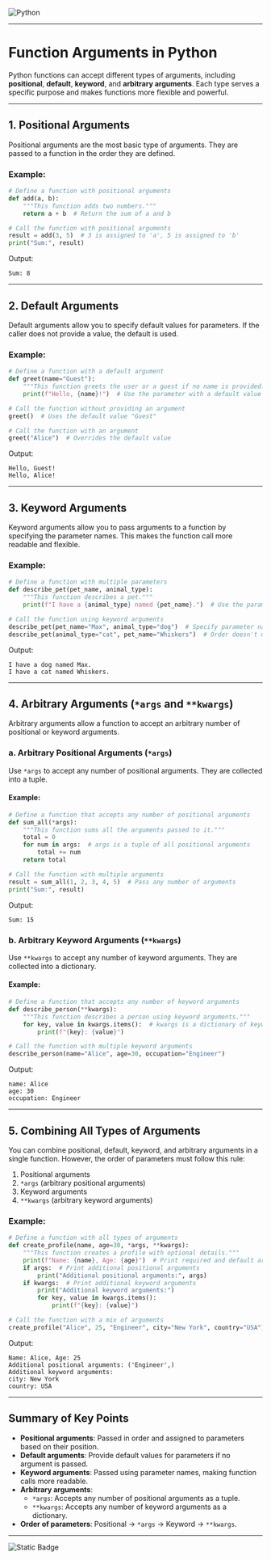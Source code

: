 ![Python](https://img.shields.io/badge/Python-FFD43B?style=for-the-badge&logo=python&logoColor=blue)

---

# Function Arguments in Python

Python functions can accept different types of arguments, including **positional**, **default**, **keyword**, and **arbitrary arguments**. Each type serves a specific purpose and makes functions more flexible and powerful.

---

## 1. Positional Arguments

Positional arguments are the most basic type of arguments. They are passed to a function in the order they are defined.

### Example:
```python
# Define a function with positional arguments
def add(a, b):
    """This function adds two numbers."""
    return a + b  # Return the sum of a and b

# Call the function with positional arguments
result = add(3, 5)  # 3 is assigned to 'a', 5 is assigned to 'b'
print("Sum:", result)
```

Output:
```
Sum: 8
```

---

## 2. Default Arguments

Default arguments allow you to specify default values for parameters. If the caller does not provide a value, the default is used.

### Example:
```python
# Define a function with a default argument
def greet(name="Guest"):
    """This function greets the user or a guest if no name is provided."""
    print(f"Hello, {name}!")  # Use the parameter with a default value

# Call the function without providing an argument
greet()  # Uses the default value "Guest"

# Call the function with an argument
greet("Alice")  # Overrides the default value
```

Output:
```
Hello, Guest!
Hello, Alice!
```

---

## 3. Keyword Arguments

Keyword arguments allow you to pass arguments to a function by specifying the parameter names. This makes the function call more readable and flexible.

### Example:
```python
# Define a function with multiple parameters
def describe_pet(pet_name, animal_type):
    """This function describes a pet."""
    print(f"I have a {animal_type} named {pet_name}.")  # Use the parameters

# Call the function using keyword arguments
describe_pet(pet_name="Max", animal_type="dog")  # Specify parameter names
describe_pet(animal_type="cat", pet_name="Whiskers")  # Order doesn't matter
```

Output:
```
I have a dog named Max.
I have a cat named Whiskers.
```

---

## 4. Arbitrary Arguments (`*args` and `**kwargs`)

Arbitrary arguments allow a function to accept an arbitrary number of positional or keyword arguments.

### a. Arbitrary Positional Arguments (`*args`)

Use `*args` to accept any number of positional arguments. They are collected into a tuple.

#### Example:
```python
# Define a function that accepts any number of positional arguments
def sum_all(*args):
    """This function sums all the arguments passed to it."""
    total = 0
    for num in args:  # args is a tuple of all positional arguments
        total += num
    return total

# Call the function with multiple arguments
result = sum_all(1, 2, 3, 4, 5)  # Pass any number of arguments
print("Sum:", result)
```

Output:
```
Sum: 15
```

### b. Arbitrary Keyword Arguments (`**kwargs`)

Use `**kwargs` to accept any number of keyword arguments. They are collected into a dictionary.

#### Example:
```python
# Define a function that accepts any number of keyword arguments
def describe_person(**kwargs):
    """This function describes a person using keyword arguments."""
    for key, value in kwargs.items():  # kwargs is a dictionary of keyword arguments
        print(f"{key}: {value}")

# Call the function with multiple keyword arguments
describe_person(name="Alice", age=30, occupation="Engineer")
```

Output:
```
name: Alice
age: 30
occupation: Engineer
```

---

## 5. Combining All Types of Arguments

You can combine positional, default, keyword, and arbitrary arguments in a single function. However, the order of parameters must follow this rule:

1. Positional arguments
2. `*args` (arbitrary positional arguments)
3. Keyword arguments
4. `**kwargs` (arbitrary keyword arguments)

### Example:
```python
# Define a function with all types of arguments
def create_profile(name, age=30, *args, **kwargs):
    """This function creates a profile with optional details."""
    print(f"Name: {name}, Age: {age}")  # Print required and default arguments
    if args:  # Print additional positional arguments
        print("Additional positional arguments:", args)
    if kwargs:  # Print additional keyword arguments
        print("Additional keyword arguments:")
        for key, value in kwargs.items():
            print(f"{key}: {value}")

# Call the function with a mix of arguments
create_profile("Alice", 25, "Engineer", city="New York", country="USA")
```

Output:
```
Name: Alice, Age: 25
Additional positional arguments: ('Engineer',)
Additional keyword arguments:
city: New York
country: USA
```

---

## Summary of Key Points

- **Positional arguments**: Passed in order and assigned to parameters based on their position.
- **Default arguments**: Provide default values for parameters if no argument is passed.
- **Keyword arguments**: Passed using parameter names, making function calls more readable.
- **Arbitrary arguments**:
  - `*args`: Accepts any number of positional arguments as a tuple.
  - `**kwargs`: Accepts any number of keyword arguments as a dictionary.
- **Order of parameters**: Positional → `*args` → Keyword → `**kwargs`.

---

![Static Badge](https://img.shields.io/badge/Aditya%20Kumar-black?style=for-the-badge&logo=atlasos&logoColor=%23ffffff)